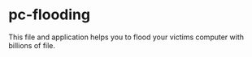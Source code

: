 # pc-flooding
This file and application helps you to flood your victims computer with billions of file. 
